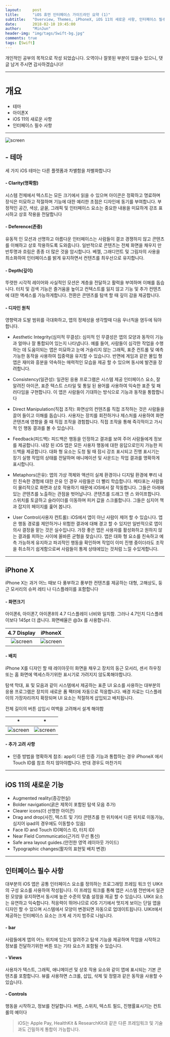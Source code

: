 ```yaml
---
layout:     post
title:      "iOS 휴먼 인터페이스 가이드라인 요약 (1)"
subtitle:   "Overview, Themes, iPhoneX, iOS 11의 새로운 사항, 인터페이스 필수 사항"
date:       2018-02-10 19:45:00
author:     "MinJun"
header-img: "img/tags/Swift-bg.jpg"
comments: true
tags: [Swift]
---
```


개인적인 공부의 목적으로 작성 되었습니다. 오역이나 잘못된 부분이 있을수 있으니, 댓글 남겨 주시면 감사하겠습니다!

---

# 개요

- 테마
- 아이폰X
- iOS 11의 새로운 사항
- 인터페이스 필수 사항 

---

![screen](/img/posts/Overview.jpg)

## - 테마

세 가지 iOS 테마는 다른 플렛폼과 차별함을 차별화합니다

#### - Clarity(명확함)

시스템 전체에서 텍스트는 모든 크기에서 읽을 수 있으며 아이콘은 정확하고 명료하며 장식은 미묘하고 적절하며 기능에 대한 예리한 초점은 디자인에 동기를 부여합니다. 부정적인 공간, 색상, 글꼴, 그래픽 및 인터페이스 요소는 중요한 내용을 미묘하게 강조 표시하고 상호 작용을 전달합니다 <br>

#### - Deference(존중)

유동적 인 모션과 선명하고 아름다운 인터페이스는 사람들이 결코 경쟁하지 않고 콘텐츠를 이해하고 상호 작용하도록 도와줍니다. 일반적으로 콘텐츠는 전체 화면을 채우지 만 반투명과 흐림은 종종 더 많은 것을 암시합니다. 베젤, 그래디언트 및 그림자의 사용을 최소화하여 인터페이스를 밝게 유지하면서 컨텐츠를 최우선으로 유지합니다. <br>

#### - Depth(깊이)

뚜렷한 시각적 레이어와 사실적인 모션은 계층을 전달하고 활력을 부여하며 이해를 돕습니다. 터치 및 검색 기능은 즐거움을 높이고 컨텍스트를 잃지 않고 기능 및 추가 컨텐츠에 대한 액세스를 가능하게합니다. 전환은 콘텐츠를 탐색 할 때 깊이 감을 제공합니다. <br>

#### - 디자인 원칙 

영향력과 도발 범위를 극대화하고, 앱의 정체성을 생각할때 다음 우너칙을 염두에 둬야 합니다. 

- Aesthetic Integrity(심미적 무결성): 심미적 인 무결성은 앱의 모양과 동작이 기능과 얼마나 잘 통합되어 있는지 나타냅니다. 예를 들어, 사람들이 심각한 작업을 수행하는 데 도움이되는 앱은 미묘하고 눈에 거슬리지 않는 그래픽, 표준 컨트롤 및 예측 가능한 동작을 사용하여 집중력을 유지할 수 있습니다. 반면에 게임과 같은 몰입 형 앱은 재미와 흥분을 약속하는 매력적인 모습을 제공 할 수 있으며 동시에 발견을 장려합니다.

- Consistency(일관성): 일관된 응용 프로그램은 시스템 제공 인터페이스 요소, 잘 알려진 아이콘, 표준 텍스트 스타일 및 통일 된 용어를 사용하여 익숙한 표준 및 패러다임을 구현합니다. 이 앱은 사람들이 기대하는 방식으로 기능과 동작을 통합합니다

- Direct Manipulation(직접 조작): 화면상의 컨텐츠를 직접 조작하는 것은 사람들을 끌어 들이고 이해를 돕습니다. 사용자는 장치를 회전하거나 제스처를 사용하여 화면 콘텐츠에 영향을 줄 때 직접 조작을 경험합니다. 직접 조작을 통해 즉각적이고 가시적 인 행동 결과를 볼 수 있습니다.

- Feedback(피드백): 피드백은 행동을 인정하고 결과를 보여 주어 사람들에게 정보를 제공합니다. 내장 된 iOS 앱은 모든 사용자 행동에 대한 응답으로인지 가능한 피드백을 제공합니다. 대화 형 요소는 도청 될 때 잠시 강조 표시되고 진행 표시기는 장기 실행 작업의 상태를 전달하며 애니메이션 및 사운드는 작업 결과를 명확하게 표시합니다.

- Metaphors(은유): 앱의 가상 객체와 액션이 실제 환경이나 디지털 환경에 뿌리 내린 친숙한 경험에 대한 은유 인 경우 사람들은 더 빨리 학습합니다. 메타포는 사람들이 물리적으로 화면과 상호 작용하기 때문에 iOS에서 잘 작동합니다. 그들은 아래에있는 콘텐츠를 노출하는 관점을 벗어납니다. 콘텐츠를 드래그 앤 스 와이프합니다. 스위치를 토글하고 슬라이더를 이동하며 피커 값을 스크롤합니다. 그들은 심지어 책과 잡지의 페이지를 훑어 봅니다.

- User Control(사용자 컨트롤): iOS에서 앱이 아닌 사람이 제어 할 수 있습니다. 앱은 행동 경로를 제안하거나 위험한 결과에 대해 경고 할 수 있지만 일반적으로 앱이 의사 결정을 맡는 것은 실수입니다. 가장 좋은 앱은 사용자를 활성화하고 원하지 않는 결과를 피하는 사이에 올바른 균형을 찾습니다. 앱은 대화 형 요소를 친숙하고 예측 가능하게 유지하고 파괴적인 행동을 확인하며 작업이 이미 진행 중이더라도 조작을 취소하기 쉽게함으로써 사람들이 통제 상태에있는 것처럼 느낄 수있게합니다.

---

## iPhone X 

iPhone X는 과거 어느 때보 다 풍부하고 풍부한 컨텐츠를 제공하는 대형, 고해상도, 둥근 모서리의 슈퍼 레티 나 디스플레이를 포함합니다

#### - 화면크기

아이폰6, 아이폰7, 아이폰8의 4.7 디스플레이 너비와 일치함. 그러나 4.7인치 디스플레이보다 145pt 더 큽니다. 화면배율은 @3x 를 사용합니다. <br>

| 4.7 Display | iPhoneX | 
| :--: | :--: |
|![screen](/img/posts/iPhoneX.jpg) |![screen](/img/posts/iPhoneX-1.jpg) | <br>

#### - 배치 

iPhone X를 디자인 할 때 레이아웃이 화면을 채우고 장치의 둥근 모서리, 센서 하우징 또는 홈 화면에 액세스하기위한 표시기로 가려지지 않도록해야합니다.

탐색 막대, 표 및 모음과 같이 시스템에서 제공하는 표준 UI 요소를 사용하는 대부분의 응용 프로그램은 장치의 새로운 폼 팩터에 자동으로 적응합니다. 배경 자료는 디스플레이의 가장자리까지 확장되며 UI 요소는 적절하게 삽입되고 배치됩니다.

전체 길이의 버튼 삽입시 여백을 고려해서 설계 해야함 

| * | * | 
| :--: | :--: |
|![screen](/img/posts/iPhoneX-2.jpg) |![screen](/img/posts/iPhoneX-3.jpg) | <br>

#### - 추가 고려 사항 

- 인증 방법을 명확하게 참조: app이 다른 인증 기능과 통합하는 경우 iPhoneX 에서 Touch ID를 참조 하지 않아야합니다. 반대 경우도 마찬가지

---

## iOS 11의 새로운 기능 

- Augmented reality(증강현실)
- Bolder navigation(굵은 제목이 포함된 탐색 모음 추가)
- Clearer icons(더 선명한 아이콘)
- Drag and drop(사진, 텍스트 및 기타 콘텐츠를 한 위치에서 다른 위치로 이동가능, 심지어 ipad의 경우에도 이동할수 있음)
- Face ID and Touch ID(페이스 ID, 터치 ID)
- Near Field Communicatio(근거리 무선 통신)
- Safe area layout guides.(안전한 영역 레이아웃 가이드)
- Typographic changes(활자의 표현및 배치 변경)

---

## 인터페이스 필수 사항 

대부분의 iOS 앱은 공통 인터페이스 요소를 정의하는 프로그래밍 프레임 워크 인 UIKit의 구성 요소를 사용하여 작성됩니다. 이 프레임 워크를 통해 앱은 시스템 전반에서 일관된 모양을 유지하면서 동시에 높은 수준의 맞춤 설정을 제공 할 수 있습니다. UIKit 요소는 유연하고 익숙합니다. 적응력이 뛰어나므로 iOS 기기에서 멋지게 보이는 단일 앱을 디자인 할 수 있으며 시스템에서 모양이 변경되면 자동으로 업데이트됩니다. UIKit에서 제공하는 인터페이스 요소는 크게 세 가지 범주로 나뉩니다.

#### - bar 

사람들에게 앱의 어느 위치에 있는지 알려주고 탐색 기능을 제공하며 작업을 시작하고 정보를 전달하기위한 버튼 또는 기타 요소가 포함될 수 있습니다.

#### - Views

사용자가 텍스트, 그래픽, 애니메이션 및 상호 작용 요소와 같이 앱에 표시되는 기본 콘텐츠를 포함합니다. 뷰를 사용하면 스크롤, 삽입, 삭제 및 정렬과 같은 동작을 사용할 수 있습니다.


#### - Controls 

행동을 시작하고, 정보를 전달합니다. 버튼, 스위치, 텍스트 필드, 진행률표시기는 컨트롤의 예이다


> iOS는 Apple Pay, HealthKit & ResearchKit과 같은 다른 프레임워크 및 기술과도 긴밀하게 통합이 가능합니다. 




